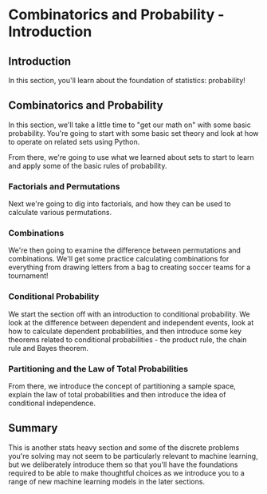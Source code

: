 
# Combinatorics and Probability - Introduction

## Introduction
In this section, you'll learn about the foundation of statistics: probability!

## Combinatorics and Probability

In this section, we'll take a little time to "get our math on" with some basic probability. You're going to start with some basic set theory and look at how to operate on related sets using Python.

From there, we're going to use what we learned about sets to start to learn and apply some of the basic rules of probability.

### Factorials and Permutations

Next we're going to dig into factorials, and how they can be used to calculate various permutations.

### Combinations

We're then going to examine the difference between permutations and combinations. We'll get some practice calculating combinations for everything from drawing letters from a bag to creating soccer teams for a tournament!

### Conditional Probability

We start the section off with an introduction to conditional probability. We look at the difference between dependent and independent events, look at how to calculate dependent probabilities, and then introduce some key theorems related to conditional probabilities - the product rule, the chain rule and Bayes theorem.

### Partitioning and the Law of Total Probabilities

From there, we introduce the concept of partitioning a sample space, explain the law of total probabilities and then introduce the idea of conditional independence.


## Summary

This is another stats heavy section and some of the discrete problems you're solving may not seem to be particularly relevant to machine learning, but we deliberately introduce them so that you'll have the foundations required to be able to make thoughtful choices as we introduce you to a range of new machine learning models in the later sections.  


